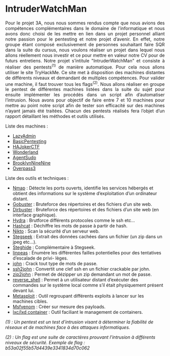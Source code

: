 # IntruderWatchMan
<p align="justify">Pour le projet 3A, nous nous sommes rendus compte que nous avions des compétences complémentaires dans le domaine de l’informatique et nous avons donc choisi de les mettre en lien dans un projet personnel alliant notre passion pour le pentesting et notre projet d’avenir. En effet, notre groupe étant composé exclusivement de personnes souhaitant faire SQR dans la suite du cursus, nous voulons réaliser un projet dans lequel nous allons réellement nous investir et ce pour mettre en valeur notre CV pour de futurs entretiens. Notre projet s’intitule "IntruderWatchMan" et consiste à réaliser des pentests<sup>(1)</sup> de manière automatique. Pour cela nous allons utiliser le site TryHackMe. Ce site met à disposition des machines distantes de différents niveaux et demandant de multiples compétences. Pour valider une machine, il faut trouver tous les flags<sup>(2)</sup>. Nous allons réaliser en groupe le pentest de différentes machines listées dans la suite du sujet pour ensuite implémenter les procédés dans un script afin d’automatiser l’intrusion. Nous avons pour objectif de faire entre 7 et 10 machines pour mettre au point notre script afin de tester son efficacité sur des machines n’ayant jamais été traitées. Chacun des pentests réalisés fera l’objet d’un rapport détaillant les méthodes et outils utilisés.</p>

Liste des machines :
* [LazyAdmin](https://tryhackme.com/room/lazyadmin)
* [BasicPentesting](https://tryhackme.com/room/basicpentestingjt)
* [HAJokerCTF](https://tryhackme.com/room/jokerctf)
* [Wonderland](https://tryhackme.com/room/wonderland)
* [AgentSudo](https://tryhackme.com/room/agentsudoctf)
* [BrooklynNineNine](https://tryhackme.com/room/brooklynninenine)
* [Overpass3](https://tryhackme.com/room/overpass3hosting)

Liste des outils et techniques :
* [Nmap](https://nmap.org) : Détecte les ports ouverts, identifie les services hébergés et obtient des informations
sur le système d’exploitation d’un ordinateur distant.
* [Gobuster](https://www.kali.org/tools/gobuster/) : Bruteforce des répertoires et des fichiers d’un site web.
* [Dirbuster](https://www.kali.org/tools/dirbuster/) : Bruteforce des répertoires et des fichiers d’un site web (en interface graphique).
* [Hydra](https://www.kali.org/tools/hydra/) : Brutforce différents protocoles comme le ssh etc...
* [Hashcat](https://hashcat.net/hashcat/) : Déchiffre les mots de passe à partir de hash.
* [Nikto](https://www.kali.org/tools/nikto/) : Scan la sécurité d’un serveur web.
* [Stegseek](https://github.com/RickdeJager/stegseek) : Extrait des données cachées dans un fichier (un zip dans un jpeg etc...).
* [Steghide](https://steghide.sourceforge.net) : Complémentaire à Stegseek.
* [linpeas](https://github.com/carlospolop/PEASS-ng/tree/master/linPEAS) : Énumère les différentes failles potentielles pour des tentatives d’escalade de privi-
lèges.
* [john](https://www.kali.org/tools/john/) : Crack tout type de mots de passe.
* [ssh2john](https://github.com/openwall/john/blob/bleeding-jumbo/run/ssh2john.py) : Convertit une clef ssh en un fichier crackable par john.
* [zip2john](https://linuxconfig.org/how-to-crack-zip-password-on-kali-linux) : Permet de dézipper un zip demandant un mot de passe.
* [reverse_shell](https://pentestmonkey.net/cheat-sheet/shells/reverse-shell-cheat-sheet) : Permet à un utilisateur distant d’exécuter des commandes sur le système local
comme s’il était physiquement présent devant lui.
* [Metasploit](https://www.metasploit.com) : Outil regroupant différents exploits à lancer sur les machines cibles.
* [Msfvenom](https://docs.metasploit.com/docs/using-metasploit/basics/how-to-use-msfvenom.html) : Créer sur mesure des payloads.
* [lxc/lxd container](https://linuxcontainers.org) : Outil faciliant le management de containers.

_(1) : Un pentest est un test d’intrusion visant à déterminer la fiabilité de réseaux et de machines
face à des attaques informatiques._

_(2) : Un flag est une suite de caractères prouvant l’intrusion à différents niveaux de sécurité.
Exemple de flag : b53a02f55b57d4439e3341834d70c062_
